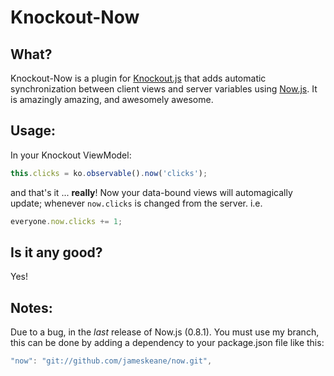Knockout-Now
============

What?
----------
Knockout-Now is a plugin for [Knockout.js](http://knockoutjs.com/) that adds automatic synchronization between client views and server variables using [Now.js](http://nowjs.com/).  It is amazingly amazing, and awesomely awesome.

Usage:
----------
In your Knockout ViewModel:
```javascript
this.clicks = ko.observable().now('clicks');
```
and that's it ... **really**!  Now your data-bound views will automagically update; whenever ``` now.clicks ``` is changed from the server.
i.e.
```javascript
everyone.now.clicks += 1;
```

Is it any good?
---------------------
Yes!

Notes:
---------
Due to a bug, in the *last* release of Now.js (0.8.1).  You must use my branch, this can be done by adding a dependency to your package.json file like this:
```javascript
"now": "git://github.com/jameskeane/now.git",
```